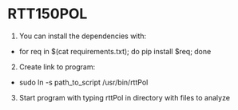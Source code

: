 # RTT150POL

1. You can install the dependencies with:
  * for req in $(cat requirements.txt); do pip install $req; done
2. Create link to program:
  * sudo ln -s path_to_script /usr/bin/rttPol
3. Start program with typing rttPol in directory with files to analyze
